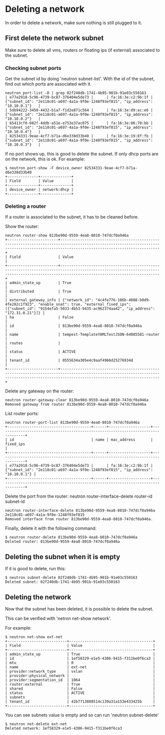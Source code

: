 # Deleting a network

In order to delete a network, make sure nothing is still plugged to it.

## First delete the network subnet

Make sure to delete all vms, routers or floating ips (if external) associated to the subnet.

### Checking subnet ports

Get the subnet id by doing 'neutron subnet-list'. With the id of the subnet, find out which ports are associated with it.

~~~
neutron port-list -D | grep 02f240db-1741-4b95-901b-91e03c550163
| e77a2918-5c96-4739-bc87-376404e5de73 |      | fa:16:3e:c2:9b:1f | {"subnet_id": "2e118c01-a697-4a1a-9f0e-1248f93ef815", "ip_address": "10.10.0.1"}   |
| 5db94222-3450-4432-b1a7-f1d2e871c564 |      | fa:16:3e:d9:ac:e6 | {"subnet_id": "2e118c01-a697-4a1a-9f0e-1248f93ef815", "ip_address": "10.10.0.2"}   |
| 65413cf0-082f-4ddb-a51e-e753e37ac075 |      | fa:16:3e:06:70:bb | {"subnet_id": "2e118c01-a697-4a1a-9f0e-1248f93ef815", "ip_address": "10.10.0.4"}   |
| 82534331-9eae-4cf7-b71a-d6e338d33b40 |      | fa:16:3e:19:8f:fb | {"subnet_id": "2e118c01-a697-4a1a-9f0e-1248f93ef815", "ip_address": "10.10.0.3"}   |

~~~

If no port shows up, this is good to delete the subnet. If only dhcp ports are on the network, this is ok. For example:

~~~
$ neutron port-show -F device_owner 82534331-9eae-4cf7-b71a-d6e338d33b40  
+--------------+--------------+
| Field        | Value        |
+--------------+--------------+
| device_owner | network:dhcp |
+--------------+--------------+
~~~


### Deleting a router

If a router is associated to the subnet, it has to be cleaned before.

Show the router:
~~~
neutron router-show 813be90d-9559-4ea8-8010-747dcf0a946a
+-----------------------+-----------------------------------------------------------------------------------------------------------------------------------------------------------------------------------------+
| Field                 | Value                                                                                                                                                                                   |
+-----------------------+-----------------------------------------------------------------------------------------------------------------------------------------------------------------------------------------+
| admin_state_up        | True                                                                                                                                                                                    |
| distributed           | True                                                                                                                                                                                    |
| external_gateway_info | {"network_id": "4c4fe776-106b-4088-b0d9-4fe282c1f923", "enable_snat": true, "external_fixed_ips": [{"subnet_id": "9154efa5-5033-4b53-9435-ac962374aa42", "ip_address": "172.31.0.21"}]} |
| ha                    | False                                                                                                                                                                                   |
| id                    | 813be90d-9559-4ea8-8010-747dcf0a946a                                                                                                                                                    |
| name                  | tempest-TemplateYAMLTestJSON-64085581-router                                                                                                                                            |
| routes                |                                                                                                                                                                                         |
| status                | ACTIVE                                                                                                                                                                                  |
| tenant_id             | 0555634a305e4c9aaf4966d25276934d                                                                                                                                                        |
+-----------------------+-----------------------------------------------------------------------------------------------------------------------------------------------------------------------------------------+
~~~


Delete any gateway on the router:
~~~
neutron router-gateway-clear 813be90d-9559-4ea8-8010-747dcf0a946a
Removed gateway from router 813be90d-9559-4ea8-8010-747dcf0a946a
~~~

List router ports:

~~~
neutron router-port-list 813be90d-9559-4ea8-8010-747dcf0a946a
+--------------------------------------+------+-------------------+----------------------------------------------------------------------------------+
| id                                   | name | mac_address       | fixed_ips                                                                        |
+--------------------------------------+------+-------------------+----------------------------------------------------------------------------------+
| e77a2918-5c96-4739-bc87-376404e5de73 |      | fa:16:3e:c2:9b:1f | {"subnet_id": "2e118c01-a697-4a1a-9f0e-1248f93ef815", "ip_address": "10.10.0.1"} |
+--------------------------------------+------+-------------------+----------------------------------------------------------------------------------+
~~~

Delete the port from the router:
neutron router-interface-delete router-id subnet-id
~~~
neutron router-interface-delete 813be90d-9559-4ea8-8010-747dcf0a946a 2e118c01-a697-4a1a-9f0e-1248f93ef815
Removed interface from router 813be90d-9559-4ea8-8010-747dcf0a946a.
~~~

Finally, delete it with the following command:

~~~
$ neutron router-delete 813be90d-9559-4ea8-8010-747dcf0a946a
Deleted router: 813be90d-9559-4ea8-8010-747dcf0a946a
~~~


## Deleting the subnet when it is empty

If it is good to delete, run this:

~~~
$ neutron subnet-delete 02f240db-1741-4b95-901b-91e03c550163
Deleted subnet: 02f240db-1741-4b95-901b-91e03c550163
~~~


## Deleting the network

Now that the subnet has been deleted, it is possible to delete the subnet.

This can be verified with 'netron net-show network'.

For example:

~~~
$ neutron net-show ext-net
+---------------------------+--------------------------------------+
| Field                     | Value                                |
+---------------------------+--------------------------------------+
| admin_state_up            | True                                 |
| id                        | 1ef58329-e1e5-4306-9415-f311be0f6ca3 |
| mtu                       | 0                                    |
| name                      | ext-net                              |
| provider:network_type     | vxlan                                |
| provider:physical_network |                                      |
| provider:segmentation_id  | 1064                                 |
| router:external           | True                                 |
| shared                    | False                                |
| status                    | ACTIVE                               |
| subnets                   |                                      |
| tenant_id                 | 42b7713808514c139a31a153e433425b     |
+---------------------------+--------------------------------------+
~~~

You can see subnets value is empty and so can run 'neutron subnet-delete'
~~~
$ neutron net-delete ext-net
Deleted network: 1ef58329-e1e5-4306-9415-f311be0f6ca3
~~~



